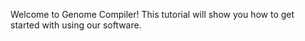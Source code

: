 

Welcome to Genome Compiler! This tutorial will show you how to get
started with using our software.
